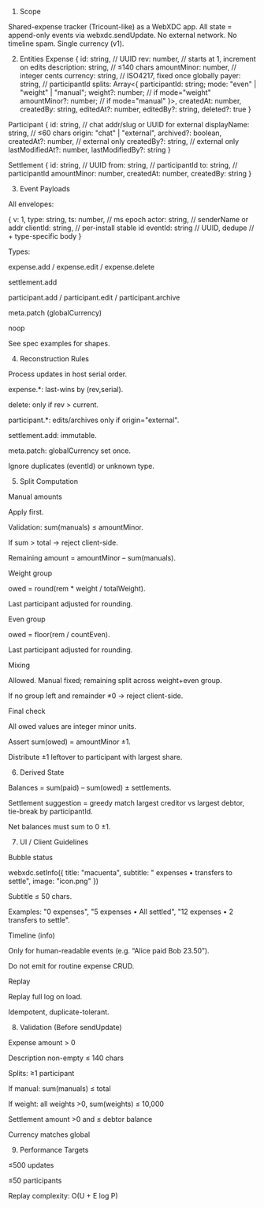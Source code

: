 1. Scope

Shared-expense tracker (Tricount-like) as a WebXDC app.
All state = append-only events via webxdc.sendUpdate.
No external network. No timeline spam. Single currency (v1).

2. Entities
Expense
{
  id: string,          // UUID
  rev: number,         // starts at 1, increment on edits
  description: string, // ≤140 chars
  amountMinor: number, // integer cents
  currency: string,    // ISO4217, fixed once globally
  payer: string,       // participantId
  splits: Array<{
    participantId: string;
    mode: "even" | "weight" | "manual";
    weight?: number;        // if mode="weight"
    amountMinor?: number;   // if mode="manual"
  }>,
  createdAt: number,
  createdBy: string,
  editedAt?: number,
  editedBy?: string,
  deleted?: true
}

Participant
{
  id: string,             // chat addr/slug or UUID for external
  displayName: string,    // ≤60 chars
  origin: "chat" | "external",
  archived?: boolean,
  createdAt?: number,     // external only
  createdBy?: string,     // external only
  lastModifiedAt?: number,
  lastModifiedBy?: string
}

Settlement
{
  id: string,             // UUID
  from: string,           // participantId
  to: string,             // participantId
  amountMinor: number,
  createdAt: number,
  createdBy: string
}

3. Event Payloads

All envelopes:

{
 v: 1,
 type: string,
 ts: number,        // ms epoch
 actor: string,     // senderName or addr
 clientId: string,  // per-install stable id
 eventId: string    // UUID, dedupe
 // + type-specific body
}


Types:

expense.add / expense.edit / expense.delete

settlement.add

participant.add / participant.edit / participant.archive

meta.patch (globalCurrency)

noop

See spec examples for shapes.

4. Reconstruction Rules

Process updates in host serial order.

expense.*: last-wins by (rev,serial).

delete: only if rev > current.

participant.*: edits/archives only if origin="external".

settlement.add: immutable.

meta.patch: globalCurrency set once.

Ignore duplicates (eventId) or unknown type.

5. Split Computation

Manual amounts

Apply first.

Validation: sum(manuals) ≤ amountMinor.

If sum > total → reject client-side.

Remaining amount = amountMinor – sum(manuals).

Weight group

owed = round(rem * weight / totalWeight).

Last participant adjusted for rounding.

Even group

owed = floor(rem / countEven).

Last participant adjusted for rounding.

Mixing

Allowed. Manual fixed; remaining split across weight+even group.

If no group left and remainder ≠0 → reject client-side.

Final check

All owed values are integer minor units.

Assert sum(owed) = amountMinor ±1.

Distribute ±1 leftover to participant with largest share.

6. Derived State

Balances = sum(paid) – sum(owed) ± settlements.

Settlement suggestion = greedy match largest creditor vs largest debtor, tie-break by participantId.

Net balances must sum to 0 ±1.

7. UI / Client Guidelines

Bubble status

webxdc.setInfo({
  title: "macuenta",
  subtitle: "<n> expenses • <m> transfers to settle",
  image: "icon.png"
})


Subtitle ≤ 50 chars.

Examples: "0 expenses", "5 expenses • All settled", "12 expenses • 2 transfers to settle".

Timeline (info)

Only for human-readable events (e.g. “Alice paid Bob 23.50”).

Do not emit for routine expense CRUD.

Replay

Replay full log on load.

Idempotent, duplicate-tolerant.

8. Validation (Before sendUpdate)

Expense amount > 0

Description non-empty ≤ 140 chars

Splits: ≥1 participant

If manual: sum(manuals) ≤ total

If weight: all weights >0, sum(weights) ≤ 10,000

Settlement amount >0 and ≤ debtor balance

Currency matches global

9. Performance Targets

≤500 updates

≤50 participants

Replay complexity: O(U + E log P)